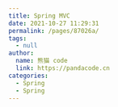 ```yaml
---
title: Spring MVC
date: 2021-10-27 11:29:31
permalink: /pages/87026a/
tags: 
  - null
author: 
  name: 熊猫 code
  link: https://pandacode.cn
categories: 
  - Spring
  - Spring
---
```


